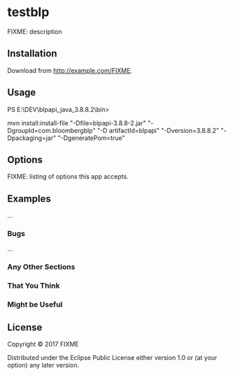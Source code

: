 # testblp

FIXME: description

## Installation

Download from http://example.com/FIXME.

## Usage

PS E:\DEV\blpapi_java_3.8.8.2\bin>

mvn install:install-file "-Dfile=blpapi-3.8.8-2.jar" "-DgroupId=com.bloombergblp" "-D
artifactId=blpapi" "-Dversion=3.8.8.2" "-Dpackaging=jar" "-DgeneratePom=true"

## Options

FIXME: listing of options this app accepts.

## Examples

...

### Bugs

...

### Any Other Sections
### That You Think
### Might be Useful

## License

Copyright © 2017 FIXME

Distributed under the Eclipse Public License either version 1.0 or (at
your option) any later version.
